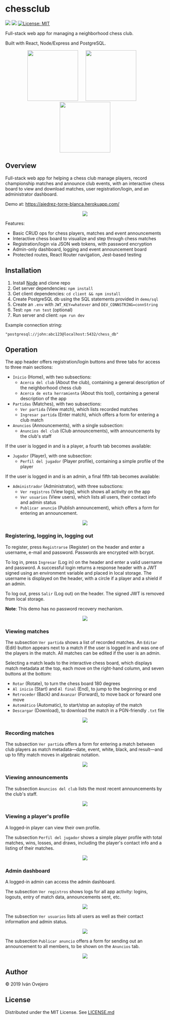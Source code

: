 # chessclub

![](https://img.shields.io/badge/version-1.0.0-blue) ![](https://img.shields.io/github/last-commit/ivov/chessclub) [![License: MIT](https://img.shields.io/badge/License-MIT-yellow.svg)](https://opensource.org/licenses/MIT)

Full-stack web app for managing a neighborhood chess club.

Built with React, Node/Express and PostgreSQL.

<p align="center">
    <img src="demo/images/react.png" width="160">
    &nbsp;&nbsp;&nbsp;&nbsp;
    <img src="demo/images/node.png" width="160">
    &nbsp;&nbsp;&nbsp;&nbsp;
    <img src="demo/images/pg.png" width="160">
</p>

## Overview

Full-stack web app for helping a chess club manage players, record championship matches and announce club events, with an interactive chess board to view and download matches, user registration/login, and an administrator dashboard.

Demo at: https://ajedrez-torre-blanca.herokuapp.com/

<p align="center">
    <img src="demo/images/overview.gif">
<p>

Features:

- Basic CRUD ops for chess players, matches and event announcements
- Interactive chess board to visualize and step through chess matches
- Registration/login via JSON web tokens, with password encryption
- Admin-only dashboard, logging and event announcement board
- Protected routes, React Router navigation, Jest-based testing

## Installation

1. Install [Node](https://nodejs.org/en/download/) and clone repo
2. Get server dependencies: `npm install`
3. Get client dependencies: `cd client && npm install`
4. Create PostgreSQL db using the SQL statements provided in `demo/sql`
5. Create an `.env` with `JWT_KEY=whatever` and `DEV_CONNSTRING=connString`
6. Test: `npm run test` (optional)
7. Run server and client: `npm run dev`

Example connection string:

    "postgresql://john:abc123@localhost:5432/chess_db"

## Operation

The app header offers registration/login buttons and three tabs for access to three main sections:

- `Inicio` (Home), with two subsections:
  - `Acerca del club` (About the club), containing a general description of the neighborhood chess club
  - `Acerca de esta herramienta` (About this tool), containing a general description of the app
- `Partidas` (Matches), with two subsections:
  - `Ver partida` (View match), which lists recorded matches
  - `Ingresar partida` (Enter match), which offers a form for entering a club match
- `Anuncios` (Announcements), with a single subsection:
  - `Anuncios del club` (Club announcements), with announcements by the club's staff

If the user is logged in and is a player, a fourth tab becomes available:

- `Jugador` (Player), with one subsection:
  - `Perfil del jugador` (Player profile), containing a simple profile of the player

If the user is logged in and is an admin, a final fifth tab becomes available:

- `Administrador` (Administrator), with three subsctions:
  - `Ver registros` (View logs), which shows all activity on the app
  - `Ver usuarios` (View users), which lists all users, their contact info and admin status
  - `Publicar anuncio` (Publish announcement), which offers a form for entering an announcement.

<p align="center">
    <img src="demo/images/header.png">
<p>

### Registering, logging in, logging out

To register, press `Registrarse` (Register) on the header and enter a username, e-mail and password. Passwords are encrypted with bcrypt.

To log in, press `Ingresar` (Log in) on the header and enter a valid username and password. A successful login returns a response header with a JWT signed using an environment variable and placed in local storage. The username is displayed on the header, with a circle if a player and a shield if an admin.

To log out, press `Salir` (Log out) on the header. The signed JWT is removed from local storage.

**Note**: This demo has no password recovery mechanism.

<p align="center">
    <img src="demo/images/register.png">
</p>

### Viewing matches

The subsection `Ver partida` shows a list of recorded matches. An `Editar` (Edit) button appears next to a match if the user is logged in and was one of the players in the match. All matches can be edited if the user is an admin.

Selecting a match leads to the interactive chess board, which displays match metadata at the top, each move on the right-hand column, and seven buttons at the bottom:

- `Rotar` (Rotate), to turn the chess board 180 degrees
- `Al inicio` (Start) and `Al final` (End), to jump to the beginning or end
- `Retroceder` (Back) and `Avanzar` (Forward), to move back or forward one move
- `Automático` (Automatic), to start/stop an autoplay of the match
- `Descargar` (Download), to download the match in a PGN-friendly `.txt` file

<p align="center">
    <img src="demo/images/viewing_matches.png">
<p>

### Recording matches

The subsection `Ver partida` offers a form for entering a match between club players as match metadata—date, event, white, black, and result—and up to fifty match moves in algebraic notation.

<p align="center">
    <img src="demo/images/recording_matches.png">
<p>

### Viewing announcements

The subsection `Anuncios del club` lists the most recent announcements by the club's staff.

<p align="center">
    <img src="demo/images/viewing_announcements.png">
<p>

### Viewing a player's profile

A logged-in player can view their own profile.

The subsection `Perfil del jugador` shows a simple player profile with total matches, wins, losses, and draws, including the player's contact info and a listing of their matches.

<p align="center">
    <img src="demo/images/viewing_player_profile.png">
<p>

### Admin dashboard

A logged-in admin can access the admin dashboard.

The subsection `Ver registros` shows logs for all app activity: logins, logouts, entry of match data, announcements sent, etc.

<p align="center">
    <img src="demo/images/admin_dashboard_logs.png">
<p>

The subsection `Ver usuarios` lists all users as well as their contact information and admin status.

<p align="center">
    <img src="demo/images/admin_dashboard_users.jpg">
<p>

The subsection `Publicar anuncio` offers a form for sending out an announcement to all members, to be shown on the `Anuncios` tab.

<p align="center">
    <img src="demo/images/admin_dashboard_announcements.png">
<p>

## Author

© 2019 Iván Ovejero

## License

Distributed under the MIT License. See [LICENSE.md](LICENSE.md)
